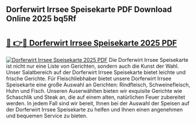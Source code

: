 ## Dorferwirt Irrsee Speisekarte PDF Download Online 2025 bq5Rf

# <h2><a href="http://gc5zwl.nevu.top/?p=Dorferwirt+Irrsee+Speisekarte">🔗 👉🔴 Dorferwirt Irrsee Speisekarte 2025 PDF</a></h2>

[![Dorferwirt Irrsee Speisekarte 2025 PDF](https://i.imgur.com/dBaPXMq.png)](http://gc5zwl.nevu.top/?p=Dorferwirt+Irrsee+Speisekarte)
Die Dorferwirt Irrsee Speisekarte ist nicht nur eine Liste von Gerichten, sondern auch die Kunst der Wahl. Unser Salatbereich auf der Dorferwirt Irrsee Speisekarte bietet leichte und frische Gerichte. Für Fleischliebhaber bietet unsere Dorferwirt Irrsee Speisekarte eine große Auswahl an Gerichten: Rindfleisch, Schweinefleisch, Huhn und Fisch. Unseren Auserwählten bieten wir exquisite Gerichte wie Schaschlik und Steak an, die auf einem alten, natürlichen Feuer zubereitet werden. In jedem Fall sind wir bereit, Ihnen bei der Auswahl der Speisen auf der Dorferwirt Irrsee Speisekarte zu helfen und Ihnen einen angenehmen und bequemen Service zu bieten.

